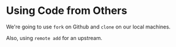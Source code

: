 # Using Code from Others

We're going to use `fork` on Github and `clone` on our local machines. 

Also, using `remote add` for an upstream. 

